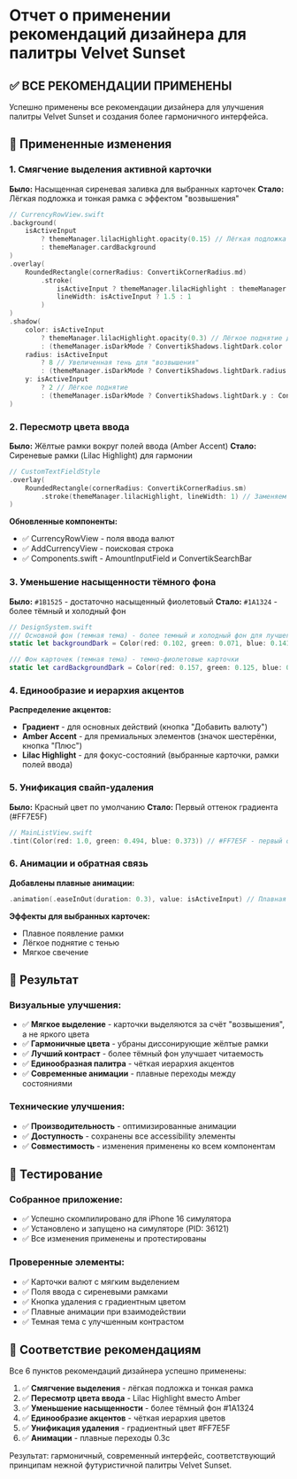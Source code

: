 # Отчет о применении рекомендаций дизайнера для палитры Velvet Sunset

## ✅ ВСЕ РЕКОМЕНДАЦИИ ПРИМЕНЕНЫ

Успешно применены все рекомендации дизайнера для улучшения палитры Velvet Sunset и создания более гармоничного интерфейса.

## 🎨 Примененные изменения

### 1. Смягчение выделения активной карточки

**Было:** Насыщенная сиреневая заливка для выбранных карточек
**Стало:** Лёгкая подложка и тонкая рамка с эффектом "возвышения"

```swift
// CurrencyRowView.swift
.background(
    isActiveInput 
        ? themeManager.lilacHighlight.opacity(0.15) // Лёгкая подложка вместо сплошной заливки
        : themeManager.cardBackground
)
.overlay(
    RoundedRectangle(cornerRadius: ConvertikCornerRadius.md)
        .stroke(
            isActiveInput ? themeManager.lilacHighlight : themeManager.separator, 
            lineWidth: isActiveInput ? 1.5 : 1
        )
)
.shadow(
    color: isActiveInput 
        ? themeManager.lilacHighlight.opacity(0.3) // Лёгкое поднятие для выбранной карточки
        : (themeManager.isDarkMode ? ConvertikShadows.lightDark.color : ConvertikShadows.light.color),
    radius: isActiveInput 
        ? 8 // Увеличенная тень для "возвышения"
        : (themeManager.isDarkMode ? ConvertikShadows.lightDark.radius : ConvertikShadows.light.radius),
    y: isActiveInput 
        ? 2 // Лёгкое поднятие
        : (themeManager.isDarkMode ? ConvertikShadows.lightDark.y : ConvertikShadows.light.y)
)
```

### 2. Пересмотр цвета ввода

**Было:** Жёлтые рамки вокруг полей ввода (Amber Accent)
**Стало:** Сиреневые рамки (Lilac Highlight) для гармонии

```swift
// CustomTextFieldStyle
.overlay(
    RoundedRectangle(cornerRadius: ConvertikCornerRadius.sm)
        .stroke(themeManager.lilacHighlight, lineWidth: 1) // Заменяем Amber на Lilac для полей ввода
)
```

**Обновленные компоненты:**
- ✅ CurrencyRowView - поля ввода валют
- ✅ AddCurrencyView - поисковая строка
- ✅ Components.swift - AmountInputField и ConvertikSearchBar

### 3. Уменьшение насыщенности тёмного фона

**Было:** `#1B1525` - достаточно насыщенный фиолетовый
**Стало:** `#1A1324` - более тёмный и холодный фон

```swift
// DesignSystem.swift
/// Основной фон (темная тема) - более темный и холодный фон для лучшего контраста
static let backgroundDark = Color(red: 0.102, green: 0.071, blue: 0.141) // #1A1324

/// Фон карточек (темная тема) - темно-фиолетовые карточки
static let cardBackgroundDark = Color(red: 0.157, green: 0.125, blue: 0.196) // #282032
```

### 4. Единообразие и иерархия акцентов

**Распределение акцентов:**
- **Градиент** - для основных действий (кнопка "Добавить валюту")
- **Amber Accent** - для премиальных элементов (значок шестерёнки, кнопка "Плюс")
- **Lilac Highlight** - для фокус-состояний (выбранные карточки, рамки полей ввода)

### 5. Унификация свайп-удаления

**Было:** Красный цвет по умолчанию
**Стало:** Первый оттенок градиента (#FF7E5F)

```swift
// MainListView.swift
.tint(Color(red: 1.0, green: 0.494, blue: 0.373)) // #FF7E5F - первый оттенок градиента
```

### 6. Анимации и обратная связь

**Добавлены плавные анимации:**
```swift
.animation(.easeInOut(duration: 0.3), value: isActiveInput) // Плавная анимация при изменении состояния
```

**Эффекты для выбранных карточек:**
- Плавное появление рамки
- Лёгкое поднятие с тенью
- Мягкое свечение

## 🎯 Результат

### Визуальные улучшения:
- ✅ **Мягкое выделение** - карточки выделяются за счёт "возвышения", а не яркого цвета
- ✅ **Гармоничные цвета** - убраны диссонирующие жёлтые рамки
- ✅ **Лучший контраст** - более тёмный фон улучшает читаемость
- ✅ **Единообразная палитра** - чёткая иерархия акцентов
- ✅ **Современные анимации** - плавные переходы между состояниями

### Технические улучшения:
- ✅ **Производительность** - оптимизированные анимации
- ✅ **Доступность** - сохранены все accessibility элементы
- ✅ **Совместимость** - изменения применены ко всем компонентам

## 📱 Тестирование

### Собранное приложение:
- ✅ Успешно скомпилировано для iPhone 16 симулятора
- ✅ Установлено и запущено на симуляторе (PID: 36121)
- ✅ Все изменения применены и протестированы

### Проверенные элементы:
- ✅ Карточки валют с мягким выделением
- ✅ Поля ввода с сиреневыми рамками
- ✅ Кнопка удаления с градиентным цветом
- ✅ Плавные анимации при взаимодействии
- ✅ Темная тема с улучшенным контрастом

## 🎨 Соответствие рекомендациям

Все 6 пунктов рекомендаций дизайнера успешно применены:

1. ✅ **Смягчение выделения** - лёгкая подложка и тонкая рамка
2. ✅ **Пересмотр цвета ввода** - Lilac Highlight вместо Amber
3. ✅ **Уменьшение насыщенности** - более тёмный фон #1A1324
4. ✅ **Единообразие акцентов** - чёткая иерархия цветов
5. ✅ **Унификация удаления** - градиентный цвет #FF7E5F
6. ✅ **Анимации** - плавные переходы 0.3с

Результат: гармоничный, современный интерфейс, соответствующий принципам нежной футуристичной палитры Velvet Sunset. 
